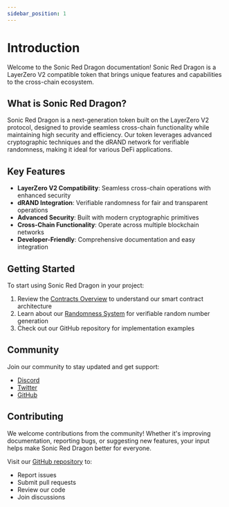 ```yaml
---
sidebar_position: 1
---
```


# Introduction

Welcome to the Sonic Red Dragon documentation! Sonic Red Dragon is a LayerZero V2 compatible token that brings unique features and capabilities to the cross-chain ecosystem.

## What is Sonic Red Dragon?

Sonic Red Dragon is a next-generation token built on the LayerZero V2 protocol, designed to provide seamless cross-chain functionality while maintaining high security and efficiency. Our token leverages advanced cryptographic techniques and the dRAND network for verifiable randomness, making it ideal for various DeFi applications.

## Key Features

- **LayerZero V2 Compatibility**: Seamless cross-chain operations with enhanced security
- **dRAND Integration**: Verifiable randomness for fair and transparent operations
- **Advanced Security**: Built with modern cryptographic primitives
- **Cross-Chain Functionality**: Operate across multiple blockchain networks
- **Developer-Friendly**: Comprehensive documentation and easy integration

## Getting Started

To start using Sonic Red Dragon in your project:

1. Review the [Contracts Overview](./contracts/overview) to understand our smart contract architecture
2. Learn about our [Randomness System](./ecosystem/drand-network) for verifiable random number generation
3. Check out our GitHub repository for implementation examples

## Community

Join our community to stay updated and get support:

- [Discord](https://discord.gg/sonicreddragon)
- [Twitter](https://twitter.com/sonicreddragon)
- [GitHub](https://github.com/wenakita/omnidragon)

## Contributing

We welcome contributions from the community! Whether it's improving documentation, reporting bugs, or suggesting new features, your input helps make Sonic Red Dragon better for everyone.

Visit our [GitHub repository](https://github.com/wenakita/omnidragon) to:
- Report issues
- Submit pull requests
- Review our code
- Join discussions 